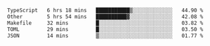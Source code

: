 <!--START_SECTION:waka-->

```txt
TypeScript   6 hrs 18 mins   ███████████▒░░░░░░░░░░░░░   44.90 %
Other        5 hrs 54 mins   ██████████▓░░░░░░░░░░░░░░   42.08 %
Makefile     32 mins         █░░░░░░░░░░░░░░░░░░░░░░░░   03.82 %
TOML         29 mins         █░░░░░░░░░░░░░░░░░░░░░░░░   03.50 %
JSON         14 mins         ▒░░░░░░░░░░░░░░░░░░░░░░░░   01.77 %
```

<!--END_SECTION:waka-->